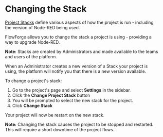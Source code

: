 # Changing the Stack

[Project Stacks](concepts.md#project-stack) define various aspects of how the project is run - including the version of Node-RED being used.

FlowForge allows you to change the stack a project is using - providing a way
to upgrade Node-RED.

**Note:** Stacks are created by Administrators and made available to the teams
and users of the platform.

When an Administrator creates a new version
of a Stack your project is using, the platform will notify you that there is a
new version available.


To change a project's stack:

1. Go to the project's page and select **Settings** in the sidebar.
2. Click the **Change Project Stack** button
3. You will be prompted to select the new stack for the project.
4. Click **Change Stack**

Your project will now be restart on the new stack.

**Note:** Changing the stack causes the project to be stopped and restarted. This
will require a short downtime of the project flows.
